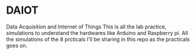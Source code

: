 # DAIOT
Data Acquisition and Internet of Things
This is all the lab practice, simulations to understand the hardwares like Arduino and Raspberry pi.
All the simulations of the 8 prcticals I'll be sharing in this repo as the practicals goes on.

